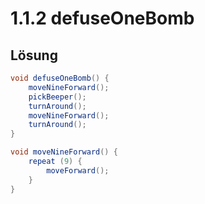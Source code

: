 # 1.1.2 defuseOneBomb

## Lösung

```java
void defuseOneBomb() {
    moveNineForward();
    pickBeeper();
    turnAround();
    moveNineForward();
    turnAround();
}

void moveNineForward() {
    repeat (9) {
        moveForward();
    }
}
```
